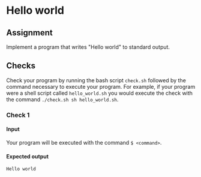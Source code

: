 # Hello world

## Assignment
Implement a program that writes "Hello world" to standard output.

## Checks

Check your program by running the bash script `check.sh` followed by the
command necessary to execute your program. For example, if your
program were a shell script called `hello_world.sh` you would execute
the check with the command `./check.sh sh hello_world.sh`.

### Check 1

#### Input

Your program will be executed with the command `$ <command>`.

#### Expected output

    Hello world

